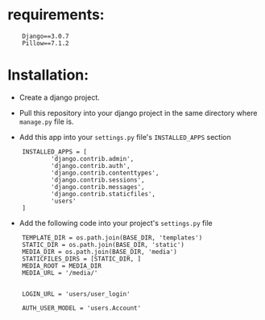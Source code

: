 # requirements:
```
	Django==3.0.7
	Pillow==7.1.2
```
# Installation:

- Create a django project.
	
	
- Pull this repository into your django project in the same directory where `manage.py` file is.
	
	
- Add this app into your `settings.py` file's `INSTALLED_APPS` section
```
	INSTALLED_APPS = [
    		'django.contrib.admin',
    		'django.contrib.auth',
    		'django.contrib.contenttypes',
    		'django.contrib.sessions',
    		'django.contrib.messages',
    		'django.contrib.staticfiles',
    		'users'
	]
```
	
- Add the following code into your project's `settings.py` file
```
	TEMPLATE_DIR = os.path.join(BASE_DIR, 'templates')
	STATIC_DIR = os.path.join(BASE_DIR, 'static')
	MEDIA_DIR = os.path.join(BASE_DIR, 'media')
	STATICFILES_DIRS = [STATIC_DIR, ]
	MEDIA_ROOT = MEDIA_DIR
	MEDIA_URL = '/media/'


	LOGIN_URL = 'users/user_login'

	AUTH_USER_MODEL = 'users.Account'
```
